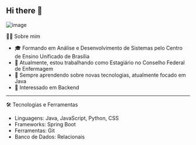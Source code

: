 ## Hi there 👋

![image](https://github.com/user-attachments/assets/d4382271-811e-430e-b195-ef55d07f65bc)

👨‍💻 Sobre mim
- 🎓 Formando em Análise e Desenvolvimento de Sistemas pelo Centro de Ensino Unificado de Brasília
- 💼 Atualmente, estou trabalhando como Estagiário no Conselho Federal de Enfermagem
- 🌱 Sempre aprendendo sobre novas tecnologias, atualmente focado em Java
- 🤔 Interessado em Backend
-------------------------------
🛠️ Tecnologias e Ferramentas
- Linguagens: Java, JavaScript, Python, CSS
- Frameworks: Spring Boot
- Ferramentas: Git
- Banco de Dados: Relacionais
